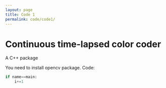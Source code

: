 ```yaml
---
layout: page
title: Code 1
permalink: code/code1/
---
```


# Continuous time-lapsed color coder

A C++ package

<!-- Description of Project 1. -->

<!-- ![Project 1 Image](/assets/img/project1.jpg) -->

You need to install opencv package.
Code:

```python
if name==main:
    i+=1
```
